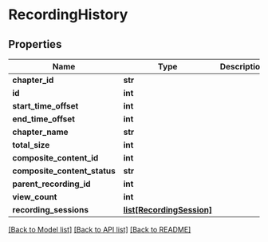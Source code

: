 # RecordingHistory

## Properties
Name | Type | Description | Notes
------------ | ------------- | ------------- | -------------
**chapter_id** | **str** |  | [optional] 
**id** | **int** |  | [optional] 
**start_time_offset** | **int** |  | [optional] 
**end_time_offset** | **int** |  | [optional] 
**chapter_name** | **str** |  | [optional] 
**total_size** | **int** |  | [optional] 
**composite_content_id** | **int** |  | [optional] 
**composite_content_status** | **str** |  | [optional] 
**parent_recording_id** | **int** |  | [optional] 
**view_count** | **int** |  | [optional] 
**recording_sessions** | [**list[RecordingSession]**](RecordingSession.md) |  | [optional] 

[[Back to Model list]](../README.md#documentation-for-models) [[Back to API list]](../README.md#documentation-for-api-endpoints) [[Back to README]](../README.md)


